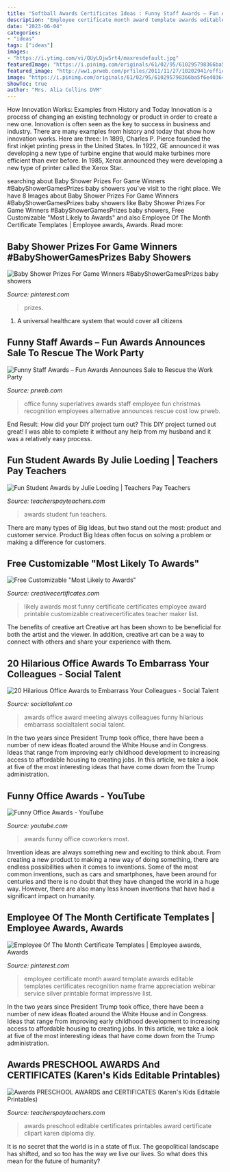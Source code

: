 ```yaml
---
title: "Softball Awards Certificates Ideas : Funny Staff Awards – Fun Awards Announces Sale To Rescue The Work Party"
description: "Employee certificate month award template awards editable templates certificates recognition name frame appreciation webinar service silver printable format impressive list"
date: "2023-06-04"
categories:
- "ideas"
tags: ["ideas"]
images:
- "https://i.ytimg.com/vi/QUyLOjw5rt4/maxresdefault.jpg"
featuredImage: "https://i.pinimg.com/originals/61/02/95/610295798366ba5f6e403643ce7d75df.jpg"
featured_image: "http://ww1.prweb.com/prfiles/2011/11/27/10202941/office-superlatives.JPG"
image: "https://i.pinimg.com/originals/61/02/95/610295798366ba5f6e403643ce7d75df.jpg"
ShowToc: true
author: "Mrs. Alia Collins DVM"
---
```



How Innovation Works: Examples from History and Today
Innovation is a process of changing an existing technology or product in order to create a new one. Innovation is often seen as the key to success in business and industry. There are many examples from history and today that show how innovation works. Here are three: 
In 1899, Charles P. Pierce founded the first inkjet printing press in the United States.
In 1922, GE announced it was developing a new type of turbine engine that would make turbines more efficient than ever before. 
In 1985, Xerox announced they were developing a new type of printer called the Xerox Star.

	

		
searching about Baby Shower Prizes For Game Winners #BabyShowerGamesPrizes baby showers you've visit to the right place. We have 8 Images about Baby Shower Prizes For Game Winners #BabyShowerGamesPrizes baby showers like Baby Shower Prizes For Game Winners #BabyShowerGamesPrizes baby showers, Free Customizable &quot;Most Likely to Awards&quot; and also Employee Of The Month Certificate Templates | Employee awards, Awards. Read more:
		
    
## Baby Shower Prizes For Game Winners #BabyShowerGamesPrizes Baby Showers

<img loading=lazy src="https://i.pinimg.com/originals/61/02/95/610295798366ba5f6e403643ce7d75df.jpg" onerror="this.onerror=null;this.src='https://tse3.mm.bing.net/th?id=OIP.cmOlGVAGiP86fMzjQpqNXwHaLH&amp;pid=15.1';" alt="Baby Shower Prizes For Game Winners #BabyShowerGamesPrizes baby showers">

_Source: pinterest.com_

>prizes. 

	

1. A universal healthcare system that would cover all citizens

    
## Funny Staff Awards – Fun Awards Announces Sale To Rescue The Work Party

<img loading=lazy src="http://ww1.prweb.com/prfiles/2011/11/27/10202941/office-superlatives.JPG" onerror="this.onerror=null;this.src='https://tse1.mm.bing.net/th?id=OIP.VCzhJTM-fzYAorRKfvc4ewHaFS&amp;pid=15.1';" alt="Funny Staff Awards – Fun Awards Announces Sale to Rescue the Work Party">

_Source: prweb.com_

>office funny superlatives awards staff employee fun christmas recognition employees alternative announces rescue cost low prweb. 

	

End Result: How did your DIY project turn out?
This DIY project turned out great! I was able to complete it without any help from my husband and it was a relatively easy process.

    
## Fun Student Awards By Julie Loeding | Teachers Pay Teachers

<img loading=lazy src="https://ecdn.teacherspayteachers.com/thumbitem/Fun-Student-Awards-1500875455/original-214122-1.jpg" onerror="this.onerror=null;this.src='https://tse2.mm.bing.net/th?id=OIP.WpQULXvw-rVQe9szcbKA7QAAAA&amp;pid=15.1';" alt="Fun Student Awards by Julie Loeding | Teachers Pay Teachers">

_Source: teacherspayteachers.com_

>awards student fun teachers. 

	

There are many types of Big Ideas, but two stand out the most: product and customer service. Product Big Ideas often focus on solving a problem or making a difference for customers.

    
## Free Customizable &quot;Most Likely To Awards&quot;

<img loading=lazy src="https://i2.wp.com/creativecertificates.com/wp-content/uploads/2016/02/most-likely-to-awards-4.jpg" onerror="this.onerror=null;this.src='https://tse1.mm.bing.net/th?id=OIP.QXZM3ZMLarCMP9BJxS-oVAHaFu&amp;pid=15.1';" alt="Free Customizable &quot;Most Likely to Awards&quot;">

_Source: creativecertificates.com_

>likely awards most funny certificate certificates employee award printable customizable creativecertificates teacher maker list. 

	

The benefits of creative art
Creative art has been shown to be beneficial for both the artist and the viewer. In addition, creative art can be a way to connect with others and share your experience with them.

    
## 20 Hilarious Office Awards To Embarrass Your Colleagues - Social Talent

<img loading=lazy src="http://www.socialtalent.co/wp-content/uploads/2016/05/Screen-Shot-2016-05-24-at-11.04.10.png" onerror="this.onerror=null;this.src='https://tse3.mm.bing.net/th?id=OIP.Y00vNvYB9ah6_ciMcDbKjwHaFP&amp;pid=15.1';" alt="20 Hilarious Office Awards to Embarrass Your Colleagues - Social Talent">

_Source: socialtalent.co_

>awards office award meeting always colleagues funny hilarious embarrass socialtalent social talent. 

	

In the two years since President Trump took office, there have been a number of new ideas floated around the White House and in Congress. Ideas that range from improving early childhood development to increasing access to affordable housing to creating jobs. In this article, we take a look at five of the most interesting ideas that have come down from the Trump administration.

    
## Funny Office Awards - YouTube

<img loading=lazy src="https://i.ytimg.com/vi/QUyLOjw5rt4/maxresdefault.jpg" onerror="this.onerror=null;this.src='https://tse1.mm.bing.net/th?id=OIP.TbX1HEVYdgxTRMm35XqlAQHaEK&amp;pid=15.1';" alt="Funny Office Awards - YouTube">

_Source: youtube.com_

>awards funny office coworkers most. 

	

Invention ideas are always something new and exciting to think about. From creating a new product to making a new way of doing something, there are endless possibilities when it comes to inventions. Some of the most common inventions, such as cars and smartphones, have been around for centuries and there is no doubt that they have changed the world in a huge way. However, there are also many less known inventions that have had a significant impact on humanity.

    
## Employee Of The Month Certificate Templates | Employee Awards, Awards

<img loading=lazy src="https://i.pinimg.com/736x/cc/4e/27/cc4e2709bc4d4c37a774a4f218b339f5.jpg" onerror="this.onerror=null;this.src='https://tse4.mm.bing.net/th?id=OIP.EIgZ_rdMW24ZrtsvdgIZdQHaFh&amp;pid=15.1';" alt="Employee Of The Month Certificate Templates | Employee awards, Awards">

_Source: pinterest.com_

>employee certificate month award template awards editable templates certificates recognition name frame appreciation webinar service silver printable format impressive list. 

	

In the two years since President Trump took office, there have been a number of new ideas floated around the White House and in Congress. Ideas that range from improving early childhood development to increasing access to affordable housing to creating jobs. In this article, we take a look at five of the most interesting ideas that have come down from the Trump administration.

    
## Awards PRESCHOOL AWARDS And CERTIFICATES (Karen&#039;s Kids Editable Printables)

<img loading=lazy src="https://ecdn.teacherspayteachers.com/thumbitem/Awards-Certificates-Preschool-3155656-1579009309/original-3155656-1.jpg" onerror="this.onerror=null;this.src='https://tse2.mm.bing.net/th?id=OIP.eqPP1BTfjMaSnT3YjEvD9AAAAA&amp;pid=15.1';" alt="Awards PRESCHOOL AWARDS and CERTIFICATES (Karen&#039;s Kids Editable Printables)">

_Source: teacherspayteachers.com_

>awards preschool editable certificates printables award certificate clipart karen diploma diy. 

	

It is no secret that the world is in a state of flux. The geopolitical landscape has shifted, and so too has the way we live our lives. So what does this mean for the future of humanity? 

